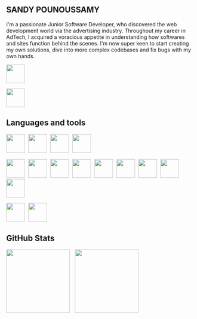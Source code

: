 ## SANDY POUNOUSSAMY

I'm a passionate Junior Software Developer, who discovered the web development world via the advertising industry. Throughout my career in AdTech, I acquired a voracious appetite in understanding how softwares and sites function behind the scenes. I'm now super keen to start creating my own solutions, dive into more complex codebases and fix bugs with my own hands.

<p float="left">
  <a href="https://www.linkedin.com/in/sandy-pounoussamy-69734269/" target="blank"><img src="https://github.com/sandyMax974/sandyMax974/blob/master/img/linkedin_logo.png" height="50" style="margin-right: 5px"/></a> 
  
  <a href="https://github.com/sandyMax974/sandyMax974/blob/master/CV" target="blank"><img src="https://github.com/sandyMax974/sandyMax974/blob/master/img/github.png" height="50" style="margin-right: 5px"/></a> 
</p>

## Languages and tools

<p float="left">
  <img src="https://github.com/sandyMax974/sandyMax974/blob/master/img/HTML5_logo.png" height="50" style="margin-right: 5px"/> 
  <img src="https://github.com/sandyMax974/sandyMax974/blob/master/img/CSS_logo.png" height="50" style="margin-right: 5px"/> 
  <img src="https://github.com/sandyMax974/sandyMax974/blob/master/img/JavaScript_logo_1174949.png" height="50" style="margin-right: 5px"/> 
  <img src="https://github.com/sandyMax974/sandyMax974/blob/master/img/Ruby_logo.png" height="50" style="margin-right: 5px"/> 
</p>
<p float="left">
  <img src="https://github.com/sandyMax974/sandyMax974/blob/master/img/Git-Icon.png" height="50" style="margin-right: 5px"/> 
  <img src="https://github.com/sandyMax974/sandyMax974/blob/master/img/bootstrap.png" height="50" style="margin-right: 5px"/> 
  <img src="" height="50" style="margin-right: 5px"/> 
  <img src="https://github.com/sandyMax974/sandyMax974/blob/master/img/node-js.jpeg" height="50" style="margin-right: 5px"/> 
  <img src="https://github.com/sandyMax974/sandyMax974/blob/master/img/React.js_logo_1174949.png" height="50" style="margin-right: 5px"/> 
  <img src="https://github.com/sandyMax974/sandyMax974/blob/master/img/rails_logo.png" height="50" style="margin-right: 5px"/> 
  <img src="https://github.com/sandyMax974/sandyMax974/blob/master/img/express_logo.png" height="50" style="margin-right: 5px"/>
  <img src="https://github.com/sandyMax974/sandyMax974/blob/master/img/sinatra_logo.png" height="50" style="margin-right: 5px"/>
  <img src="https://github.com/sandyMax974/sandyMax974/blob/master/img/postgresql.png" height="50" style="margin-right: 5px"/>
<p float="left">
  <img src="https://github.com/sandyMax974/sandyMax974/blob/master/img/Logo_jasmine.png" height="50" style="margin-right: 5px"/>
  <img src="https://github.com/sandyMax974/sandyMax974/blob/master/img/rspec_logo.png" height="50" style="margin-right: 5px"/>
</p>

## GitHub Stats

<p float="left">
  <img src="https://github-readme-stats.vercel.app/api?username=sandyMax974&show_icons=true&theme=gruvbox" height="170" style="margin-right: 10px"/> 
  <img src="https://github-readme-stats.vercel.app/api/top-langs/?username=sandyMax974&layout=compact&theme=gruvbox" height="170"/>
</p>
